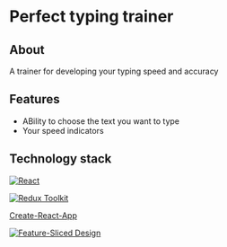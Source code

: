 # Perfect typing trainer

## About
A trainer for developing your typing speed and accuracy

## Features
 - ABility to choose the text you want to type
 - Your speed indicators 

## Technology stack
<!-- [![Vite][shields-vite-domain]](https://vitejs.dev/) </br> -->
<!-- [![Sass][shields-sass-domain]](https://sass-scss.ru/) </br> -->
[![React][shields-react-domain]](https://react.dev/) </br>
<!-- [![TypeScript][shields-typescript-domain]](https://www.typescriptlang.org/) </br> -->
<!-- [![React Router][shields-react-router-domain]](https://reactrouter.com/) </br> -->
[![Redux Toolkit][shields-redux-domain]](https://redux-toolkit.js.org/) </br>


[Create-React-App](https://vitejs.dev/) </br>


[![Feature-Sliced Design][shields-fsd-domain]](https://feature-sliced.design/) </br>

<!-- [shields-react-router-domain]: https://img.shields.io/badge/React_Router-CA4245?style=for-the-badge&logo=react-router&logoColor=white -->
<!-- [shields-typescript-domain]: https://img.shields.io/badge/typescript-%23007ACC.svg?style=for-the-badge&logo=typescript&logoColor=white -->
[shields-fsd-domain]: https://img.shields.io/badge/Feature--Sliced-Design?style=for-the-badge&color=F2F2F2&labelColor=262224&logoWidth=10&logo=data:image/png;base64,iVBORw0KGgoAAAANSUhEUgAAABQAAAAaCAYAAAC3g3x9AAAACXBIWXMAAALFAAACxQGJ1n/vAAAAAXNSR0IArs4c6QAAAARnQU1BAACxjwv8YQUAAABISURBVHgB7dKxCQAgDETR0w2cws0cys2cwhEUBbsggikCuVekDHwSQFlYo7Q+8KnmtHdFWMdk2cl5wSsbxGSZw8dm8pX9ZHUTMBUgGU2F718AAAAASUVORK5CYII=
<!-- [shields-vite-domain]: https://img.shields.io/badge/vite-%23646CFF.svg?style=for-the-badge&logo=vite&logoColor=white -->
[shields-react-domain]: https://img.shields.io/badge/react-%2320232a.svg?style=for-the-badge&logo=react&logoColor=%2361DAFB
[shields-redux-domain]: https://img.shields.io/badge/redux_toolkit-%2320232a.svg?style=for-the-badge&logo=redux&logoColor=%764abc
<!-- [shields-sass-domain]: https://img.shields.io/badge/sass-F2F2F2?style=for-the-badge&logo=sass -->
